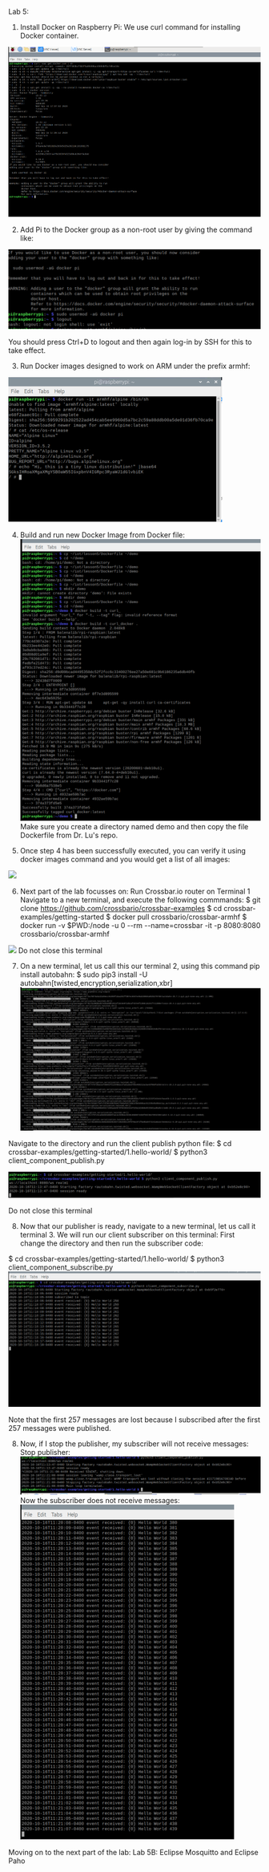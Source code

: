 Lab 5:

1. Install Docker on Raspberry Pi:
We use curl command for installing Docker container.

![](Dockerinstall.PNG)

2. Add Pi to the Docker group as a non-root user by giving the command like:

![](logout.PNG)

You should press Ctrl+D to logout and then again log-in by SSH for this to take effect.

3. Run Docker images designed to work on ARM under the prefix armhf:

![](runDockerimages.PNG)

4. Build and run new Docker Image from Docker file:
![](dockerbuild.PNG)
Make sure you create a directory named demo and then copy the file Dockerfile from Dr. Lu's repo.

5. Once step 4 has been successfully executed, you can verify it using docker images command and you would get a list of all images:

![](dockerbuiltrun.PNG)

6. Next part of the lab focusses on: 
Run Crossbar.io router on Terminal 1
Navigate to a new terminal, and execute the following commmands:
$ git clone https://github.com/crossbario/crossbar-examples
$ cd crossbar-examples/getting-started
$ docker pull crossbario/crossbar-armhf
$ docker run -v $PWD:/node -u 0 --rm --name=crossbar -it -p 8080:8080 crossbario/crossbar-armhf

![](cross1io.PNG)
Do not close this terminal

7. On a new terminal, let us call this our terminal 2, using this command pip install autobahn:
$ sudo pip3 install -U autobahn[twisted,encryption,serialization,xbr]
![](cross2autobahn.PNG)

Navigate to the directory and run the client publish python file:
$ cd crossbar-examples/getting-started/1.hello-world/
$ python3 client_component_publish.py

![](cross2clientpub.PNG)

Do not close this terminal

8. Now that our publisher is ready, navigate to a new terminal, let us call it terminal 3. 
We will run our client subscriber on this terminal:
First change the directory and then run the subscriber code:

$ cd crossbar-examples/getting-started/1.hello-world/
$ python3 client_component_subscribe.py
![](cross3clientsub.PNG)

Note that the first 257 messages are lost because I subscribed after the first 257 messages were published. 

8. Now, if I stop the publisher, my subscriber will not receive messages:
Stop publisher:
![](stoppub.PNG)
Now the subscriber does not receive messages:
![](afterpubstopped.PNG)

Moving on to the next part of the lab:
Lab 5B: Eclipse Mosquitto and Eclipse Paho

